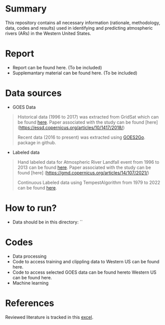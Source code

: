 # Summary
This repository contains all necessary information (rationale, methodology, data, codes and results) used in identifying and predicting atmospheric rivers (ARs) in the Western United States.

# Report
- Report can be found here. (To be included)
- Supplemantary material can be found here. (To be included)

# Data sources
- GOES Data
> Historical data (1996 to 2017) was extracted from GridSat which can be found [here](https://www.ncei.noaa.gov/data/gridsat-goes/access/goes/). Paper associated with the study can be found [here] (https://essd.copernicus.org/articles/10/1417/2018/)
> 
> Recent data (2016 to present) was extracted using [GOES2Go](https://github.com/blaylockbk/goes2go). package in github.
> 
- Labeled data
> Hand labeled data for Atmospheric River Landfall event from 1996 to 2013 can be found [here](https://portal.nersc.gov/project/ClimateNet/). Paper associated with the study can be found [here] (https://gmd.copernicus.org/articles/14/107/2021/)
>
> Continuous Labeled data using TempestAlgorithm from 1979 to 2022 can be found [here](https://portal.nersc.gov/archive/home/a/arhoades/Shared/www/TE_ERA5_ARs).

# How to run?
- Data should be in this directory: ``

# Codes
- Data processing
- Code to access training and clippling data to Western US can be found here.
- Code to access selected GOES data can be found hereto Western US can be found here.
- Machine learning

# References
Reviewed literature is tracked in this [excel](https://docs.google.com/spreadsheets/d/1ovGYoTcQZkRDXEwAZ5278RPfPh73KC0zgMktf7-vxNM/edit?gid=0#gid=0).

